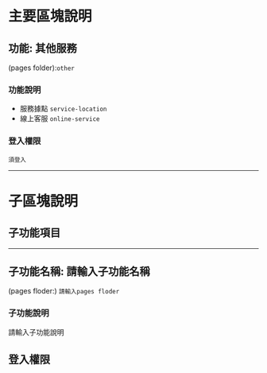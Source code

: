 # 主要區塊說明
## 功能: 其他服務
(pages folder):`other`

### 功能說明
* 服務據點 `service-location`
* 線上客服 `online-service`

### 登入權限
`須登入`

---

# 子區塊說明
## 子功能項目

---
## 子功能名稱: 請輸入子功能名稱
(pages floder:) `
請輸入pages floder
`

### 子功能說明
請輸入子功能說明

## 登入權限
<!-- `免登入` -->
<!-- `須登入` -->

